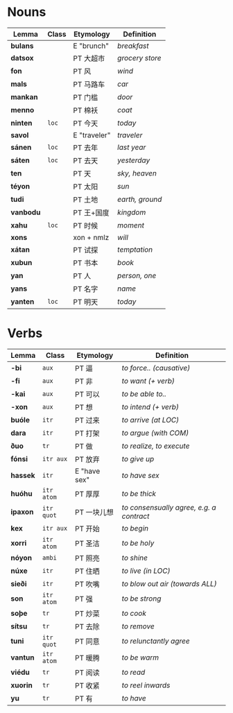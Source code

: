 # Nouns

| Lemma       | Class | Etymology    | Definition      |
| ----------- | ----- | ------------ | --------------- |
| **bulans**  |       | E "brunch"   | _breakfast_     |
| **datsox**  |       | PT 大超市    | _grocery store_ |
| **fon**     |       | PT 风        | _wind_          |
| **mals**    |       | PT 马路车    | _car_           |
| **mankan**  |       | PT 门槛      | _door_          |
| **menno**   |       | PT 棉袄      | _coat_          |
| **ninten**  | `loc` | PT 今天      | _today_         |
| **savol**   |       | E "traveler" | _traveler_      |
| **sánen**   | `loc` | PT 去年      | _last year_     |
| **sáten**   | `loc` | PT 去天      | _yesterday_     |
| **ten**     |       | PT 天        | _sky, heaven_   |
| **téyon**   |       | PT 太阳      | _sun_           |
| **tudi**    |       | PT 土地      | _earth, ground_ |
| **vanbodu** |       | PT 王+国度   | _kingdom_       |
| **xahu**    | `loc` | PT 时候      | _moment_        |
| **xons**    |       | xon + nmlz   | _will_          |
| **xátan**   |       | PT 试探      | _temptation_    |
| **xubun**   |       | PT 书本      | _book_          |
| **yan**     |       | PT 人        | _person, one_   |
| **yans**    |       | PT 名字      | _name_          |
| **yanten**  | `loc` | PT 明天      | _today_         |

# Verbs

| Lemma      | Class      | Etymology    | Definition                               |
| ---------- | ---------- | ------------ | ---------------------------------------- |
| **-bi**    | `aux`      | PT 逼        | _to force.. (causative)_                 |
| **-fi**    | `aux`      | PT 非        | _to want (+ verb)_                       |
| **-kai**   | `aux`      | PT 可以      | _to be able to.._                        |
| **-xon**   | `aux`      | PT 想        | _to intend (+ verb)_                     |
| **buóle**  | `itr`      | PT 过来      | _to arrive (at LOC)_                     |
| **dara**   | `itr`      | PT 打架      | _to argue (with COM)_                    |
| **ðuo**    | `tr`       | PT 做        | _to realize, to execute_                 |
| **fónsi**  | `itr aux`  | PT 放弃      | _to give up_                             |
| **hassek** | `itr`      | E "have sex" | _to have sex_                            |
| **huóhu**  | `itr atom` | PT 厚厚      | _to be thick_                            |
| **ipaxon** | `itr quot` | PT 一块儿想  | _to consensually agree, e.g. a contract_ |
| **kex**    | `itr aux`  | PT 开始      | _to begin_                               |
| **xorri**  | `itr atom` | PT 圣洁      | _to be holy_                             |
| **nóyon**  | `ambi`     | PT 照亮      | _to shine_                               |
| **núxe**   | `itr`      | PT 住晒      | _to live (in LOC)_                       |
| **sieði**  | `itr`      | PT 吹嘴      | _to blow out air (towards ALL)_          |
| **son**    | `itr atom` | PT 强        | _to be strong_                           |
| **soþe**   | `tr`       | PT 炒菜      | _to cook_                                |
| **sítsu**  | `tr`       | PT 去除      | _to remove_                              |
| **tuni**   | `itr quot` | PT 同意      | _to relunctantly agree_                  |
| **vantun** | `itr atom` | PT 暖腾      | _to be warm_                             |
| **viédu**  | `tr`       | PT 阅读      | _to read_                                |
| **xuorin** | `tr`       | PT 收紧      | _to reel inwards_                        |
| **yu**     | `tr`       | PT 有        | _to have_                                |
